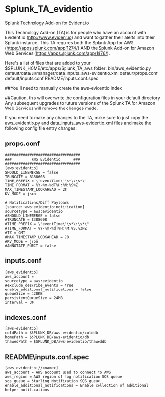 # Splunk_TA_evidentio
Splunk Technology Add-on for Evident.io

This Technology Add-on (TA) is for people who have an account with Evident.io (http://www.evident.io) and want to gather their alerts into their Splunk instance.  This TA requires both the Splunk App for AWS (https://apps.splunk.com/app/1274/) AND the Splunk Add-on for Amazon Web Services (https://apps.splunk.com/app/1876/). 

Here's a list of files that are added to your $SPLUNK_HOME/etc/apps/Splunk_TA_aws folder:
bin/aws_evidentio.py
default/data/ui/manager/data_inputs_aws-evidentio.xml
default/props.conf
default/inputs.conf
README/inputs.conf.spec

##You'll need to manually create the aws-evidentio index

##Caution, this will overwrite the configuration files in your default directory
Any subsequent upgrades to future versions of the Splunk TA for Amazon Web Services will remove the changes made. 

If you need to make any changes to the TA, make sure to just copy the aws_evidentio.py and data_inputs_aws-evidentio.xml files and make the following config file entry changes:

props.conf
-------------
    ##################################
    ###         AWS Evidentio      ###
    ##################################
    [aws:evidentio]
    SHOULD_LINEMERGE = false
    TRUNCATE = 8388608
    TIME_PREFIX = \"eventTime\"\s*\:\s*\"
    TIME_FORMAT = %Y-%m-%dT%H:%M:%S%Z
    MAX_TIMESTAMP_LOOKAHEAD = 28
    KV_MODE = json
    
    # Notifications/Diff Payloads
    [source::aws:evidentio:notification]
    sourcetype = aws:evidentio
    #SHOULD_LINEMERGE = false
    #TRUNCATE = 8388608
    #TIME_PREFIX = \"eventTime\"\s*\:\s*\"
    #TIME_FORMAT = %Y-%m-%dT%H:%M:%S.%3NZ
    #TZ = GMT
    #MAX_TIMESTAMP_LOOKAHEAD = 28
    #KV_MODE = json
    #ANNOTATE_PUNCT = false

inputs.conf
-------------
    [aws_evidentio]
    aws_account =
    sourcetype = aws:evidentio
    #exclude_describe_events = true
    enable_additional_notifications = false
    queueSize = 128KB
    persistentQueueSize = 24MB
    interval = 30
  
indexes.conf
--------------
    [aws-evidentio]
    coldPath = $SPLUNK_DB/aws-evidentio/colddb
    homePath = $SPLUNK_DB/aws-evidentio/db
    thawedPath = $SPLUNK_DB/aws-evidentio/thaweddb

README\inputs.conf.spec
-------------------------
    [aws_evidentio://<name>]
    aws_account = AWS account used to connect to AWS
    aws_region = AWS region of log notification SQS queue
    sqs_queue = Starling Notification SQS queue
    enable_additional_notifications = Enable collection of additional helper notifications


